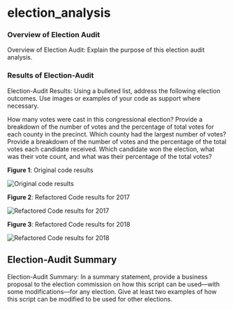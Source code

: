 # election_analysis

### Overview of Election Audit

Overview of Election Audit: Explain the purpose of this election audit analysis.




### Results of Election-Audit
Election-Audit Results: Using a bulleted list, address the following election outcomes. Use images or examples of your code as support where necessary.

  How many votes were cast in this congressional election?
  Provide a breakdown of the number of votes and the percentage of total votes for each county in the precinct.
  Which county had the largest number of votes?
  Provide a breakdown of the number of votes and the percentage of the total votes each candidate received.
  Which candidate won the election, what was their vote count, and what was their percentage of the total votes?


**Figure 1**: Original code results

![Original code results](Resources/VBA_Challenge_allstock.png)


**Figure 2**: Refactored Code results for 2017

![Refactored Code results for 2017](Resources/VBA_Challenge_2017.png)

**Figure 3**: Refactored Code results for 2018

![Refactored Code results for 2018](Resources/VBA_Challenge_2018.png)

## Election-Audit Summary
Election-Audit Summary: In a summary statement, provide a business proposal to the election commission on how this script can be used—with some modifications—for any election. Give at least two examples of how this script can be modified to be used for other elections.
